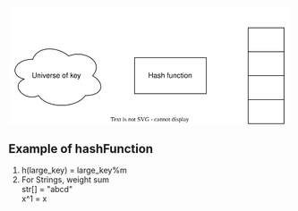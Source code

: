 

![hashing function](hashFunction.drawio.svg)

## Example of hashFunction
1. h(large_key) = large_key%m
3. For Strings, weight sum <br>
    str[] = "abcd"  <br>
     x^1 = x
     
